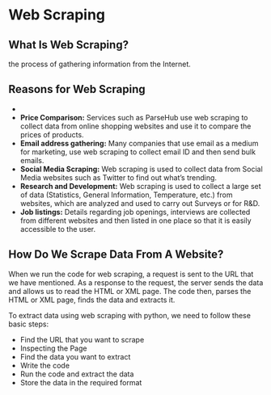 # Web Scraping


## What Is Web Scraping?

the process of gathering information from the Internet.

## Reasons for Web Scraping
- 
- **Price Comparison:** Services such as ParseHub use web scraping to collect data from online shopping websites and use it to compare the prices of products.
- **Email address gathering:** Many companies that use email as a medium for marketing, use web scraping to collect email ID and then send bulk emails.
- **Social Media Scraping:** Web scraping is used to collect data from Social Media websites such as Twitter to find out what’s trending.
- **Research and Development:** Web scraping is used to collect a large set of data (Statistics, General Information, Temperature, etc.) from websites, which are analyzed and used to carry out Surveys or for R&D.
- **Job listings:** Details regarding job openings, interviews are collected from different websites and then listed in one place so that it is easily accessible to the user.


## How Do We Scrape Data From A Website?
When we run the code for web scraping, a request is sent to the URL that we have mentioned.
As a response to the request, the server sends the data and allows us to read the HTML or XML page. 
The code then, parses the HTML or XML page, finds the data and extracts it. 

To extract data using web scraping with python, we need to follow these basic steps:

- Find the URL that you want to scrape
- Inspecting the Page
- Find the data you want to extract
- Write the code
- Run the code and extract the data
- Store the data in the required format 
